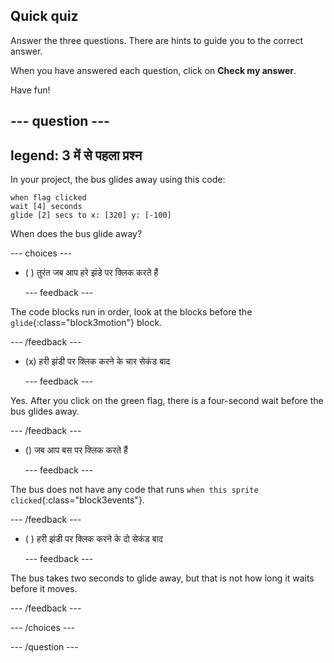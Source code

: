 ## Quick quiz

Answer the three questions. There are hints to guide you to the correct answer.

When you have answered each question, click on **Check my answer**.

Have fun!

--- question ---
---
legend: 3 में से पहला प्रश्न
---

In your project, the bus glides away using this code:

```blocks3
when flag clicked 
wait [4] seconds
glide [2] secs to x: [320] y: [-100]
```

When does the bus glide away?

--- choices ---

- ( ) तुरंत जब आप हरे झंडे पर क्लिक करते हैं

  --- feedback ---

The code blocks run in order, look at the blocks before the `glide`{:class="block3motion"} block.

  --- /feedback ---

- (x) हरी झंडी पर क्लिक करने के चार सेकंड बाद

  --- feedback ---

Yes. After you click on the green flag, there is a four-second wait before the bus glides away.

  --- /feedback ---

- () जब आप बस पर क्लिक करते हैं

  --- feedback ---

The bus does not have any code that runs `when this sprite clicked`{:class="block3events"}.

  --- /feedback ---

- ( ) हरी झंडी पर क्लिक करने के दो सेकंड बाद

  --- feedback ---

The bus takes two seconds to glide away, but that is not how long it waits before it moves.

  --- /feedback ---

--- /choices ---

--- /question ---

